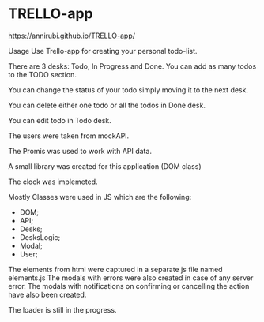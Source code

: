 # TRELLO-app
https://annirubi.github.io/TRELLO-app/

Usage
Use Trello-app for creating your personal todo-list. 

There are 3 desks: Todo, In Progress and Done. You can add as many todos to the TODO section. 

You can change the status of your todo simply moving it to the next desk. 

You can delete either one todo or all the todos in Done desk. 

You can edit todo in Todo desk.



The users were taken from mockAPI. 

The Promis was used to work with API data. 

A small library was created for this application (DOM class)

The clock was implemeted. 

Mostly Classes were used in JS which are the following:
- DOM;
- API;
- Desks;
- DesksLogic;
- Modal;
- User;

The elements from html were captured in a separate js file named elements.js
The modals with errors were also created in case of any server error.
The modals with notifications on confirming or cancelling the action have also been created. 

The loader is still in the progress. 
